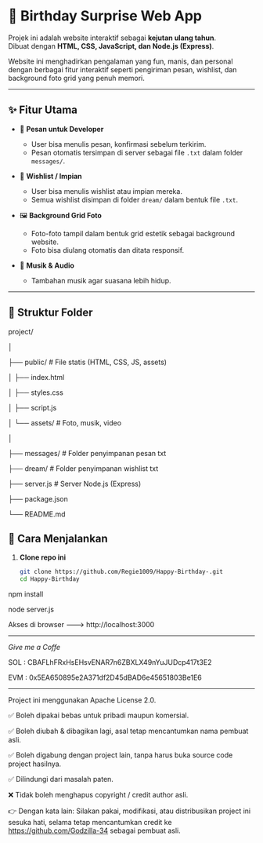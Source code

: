 # 🎉 Birthday Surprise Web App

Projek ini adalah website interaktif sebagai **kejutan ulang tahun**.  
Dibuat dengan **HTML, CSS, JavaScript, dan Node.js (Express)**.  

Website ini menghadirkan pengalaman yang fun, manis, dan personal dengan berbagai fitur interaktif seperti pengiriman pesan, wishlist, dan background foto grid yang penuh memori.

---

## ✨ Fitur Utama
- 💌 **Pesan untuk Developer**
  - User bisa menulis pesan, konfirmasi sebelum terkirim.
  - Pesan otomatis tersimpan di server sebagai file `.txt` dalam folder `messages/`.

- 🌠 **Wishlist / Impian**
  - User bisa menulis wishlist atau impian mereka.
  - Semua wishlist disimpan di folder `dream/` dalam bentuk file `.txt`.

- 🖼️ **Background Grid Foto**
  - Foto-foto tampil dalam bentuk grid estetik sebagai background website.
  - Foto bisa diulang otomatis dan ditata responsif.

- 🎵 **Musik & Audio**
  - Tambahan musik agar suasana lebih hidup.


---

## 📂 Struktur Folder
project/

│

├── public/ # File statis (HTML, CSS, JS, assets)

│ ├── index.html

│ ├── styles.css

│ ├── script.js

│ └── assets/ # Foto, musik, video

│

├── messages/ # Folder penyimpanan pesan txt

├── dream/ # Folder penyimpanan wishlist txt

├── server.js # Server Node.js (Express)

├── package.json

└── README.md

## 🚀 Cara Menjalankan

1. **Clone repo ini**
   ```bash
   git clone https://github.com/Regie1009/Happy-Birthday-.git
   cd Happy-Birthday
npm install

node server.js

Akses di browser --->  http://localhost:3000

----------------------------------------------------------------------------------------------------------------------

*Give me a Coffe*

SOL : CBAFLhFRxHsEHsvENAR7n6ZBXLX49nYuJUDcp417t3E2

EVM : 0x5EA650895e2A371df2D45dBAD6e45651803Be1E6

--------------



Project ini menggunakan Apache License 2.0.


✅ Boleh dipakai bebas untuk pribadi maupun komersial.

✅ Boleh diubah & dibagikan lagi, asal tetap mencantumkan nama pembuat asli.

✅ Boleh digabung dengan project lain, tanpa harus buka source code project hasilnya.

✅ Dilindungi dari masalah paten.

❌ Tidak boleh menghapus copyright / credit author asli.

👉 Dengan kata lain:
Silakan pakai, modifikasi, atau distribusikan project ini sesuka hati, selama tetap mencantumkan credit ke https://github.com/Godzilla-34 sebagai pembuat asli.
